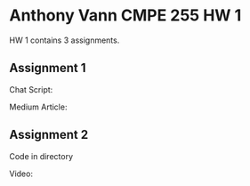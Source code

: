 # Anthony Vann CMPE 255 HW 1
HW 1 contains 3 assignments.

## Assignment 1 
Chat Script:

Medium Article:

## Assignment 2
Code in directory

Video:

